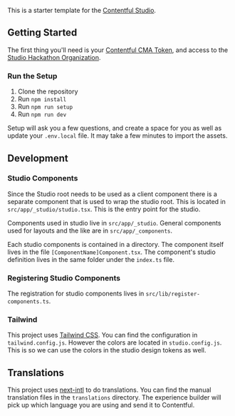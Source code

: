 This is a starter template for the [Contentful Studio](https://github.com/contentful/experience-builder/wiki).

## Getting Started

The first thing you'll need is your [Contentful CMA Token](https://app.contentful.com/account/profile/cma_tokens), and access to the [Studio Hackathon Organization](https://app.contentful.com/account/organizations/1jtZ8D4corGeQgsNmtaFM4).

### Run the Setup
1. Clone the repository
2. Run `npm install`
3. Run `npm run setup`
4. Run `npm run dev`

Setup will ask you a few questions, and create a space for you as well as update your `.env.local` file. It may take a few minutes to import the assets.

## Development

### Studio Components

Since the Studio root needs to be used as a client component there is a separate component that is used to wrap the studio root. This is located in `src/app/_studio/studio.tsx`. This is the entry point for the studio.

Components used in studio live in `src/app/_studio`. General components used for layouts and the like are in `src/app/_components`.

Each studio components is contained in a directory. The component itself lives in the file `[ComponentName]Component.tsx`. The component's studio definition lives in the same folder under the `index.ts` file.

### Registering Studio Components

The registration for studio components lives in `src/lib/register-components.ts`.

### Tailwind

This project uses [Tailwind CSS](https://tailwindcss.com/). You can find the configuration in `tailwind.config.js`. However the colors are located in `studio.config.js`. This is so we can use the colors in the studio design tokens as well. 

## Translations
This project uses [next-intl](https://next-intl-docs.vercel.app/docs/getting-started) to do translations. You can find the manual translation files in the `translations` directory. The experience builder will pick up which language you are using and send it to Contentful.